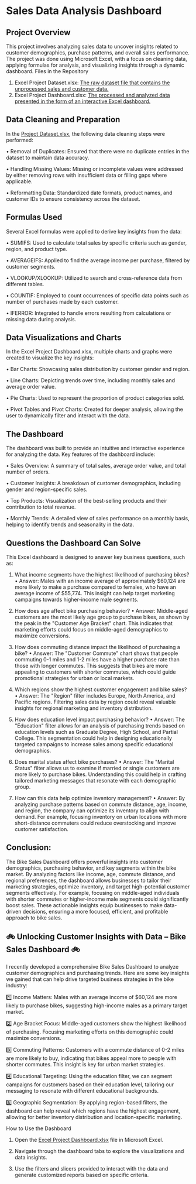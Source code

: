 # Sales Data Analysis Dashboard
## Project Overview
This project involves analyzing sales data to uncover insights related to customer demographics, purchase patterns, and overall sales performance. The project was done using Microsoft Excel, with a focus on cleaning data, applying formulas for analysis, and visualizing insights through a dynamic dashboard.
Files in the Repository
1.	Excel Project Dataset.xlsx: [The raw dataset file that contains the unprocessed sales and customer data.](https://github.com/Shanawazuddin/Bike-Sales-Dashboard/blob/main/Excel%20Raw%20Dataset.xlsx)
2.	Excel Project Dashboard.xlsx: [The processed and analyzed data presented in the form of an interactive Excel dashboard.](https://github.com/Shanawazuddin/Bike-Sales-Dashboard/blob/main/Excel%20Project%20Dashboard.xlsx)

## Data Cleaning and Preparation
In the [Project Dataset.xlsx](https://github.com/Shanawazuddin/Bike-Sales-Dashboard/blob/main/Excel%20Project%20Dashboard.xlsx), the following data cleaning steps were performed:

•	Removal of Duplicates: Ensured that there were no duplicate entries in the dataset to maintain data accuracy.

•	Handling Missing Values: Missing or incomplete values were addressed by either removing rows with insufficient data or filling gaps where applicable.

•	Reformatting Data: Standardized date formats, product names, and customer IDs to ensure consistency across the dataset.

## Formulas Used
Several Excel formulas were applied to derive key insights from the data:

•	SUMIFS: Used to calculate total sales by specific criteria such as gender, region, and product type.

•	AVERAGEIFS: Applied to find the average income per purchase, filtered by customer segments.

•	VLOOKUP/XLOOKUP: Utilized to search and cross-reference data from different tables.

•	COUNTIF: Employed to count occurrences of specific data points such as number of purchases made by each customer.

•	IFERROR: Integrated to handle errors resulting from calculations or missing data during analysis.

## Data Visualizations and Charts

In the Excel Project Dashboard.xlsx, multiple charts and graphs were created to visualize the key insights:

•	Bar Charts: Showcasing sales distribution by customer gender and region.

•	Line Charts: Depicting trends over time, including monthly sales and average order value.

•	Pie Charts: Used to represent the proportion of product categories sold.

•	Pivot Tables and Pivot Charts: Created for deeper analysis, allowing the user to dynamically filter and interact with the data.

## The Dashboard

The dashboard was built to provide an intuitive and interactive experience for analyzing the data. Key features of the dashboard include:

•	Sales Overview: A summary of total sales, average order value, and total number of orders.

•	Customer Insights: A breakdown of customer demographics, including gender and region-specific sales.

•	Top Products: Visualization of the best-selling products and their contribution to total revenue.

•	Monthly Trends: A detailed view of sales performance on a monthly basis, helping to identify trends and seasonality in the data.

## Questions the Dashboard Can Solve

This Excel dashboard is designed to answer key business questions, such as:

1. What income segments have the highest likelihood of purchasing bikes?
•	Answer: Males with an income average of approximately $60,124 are more likely to make a purchase compared to females, who have an average income of $55,774. This insight can help target marketing campaigns towards higher-income male segments.

2. How does age affect bike purchasing behavior?
•	Answer: Middle-aged customers are the most likely age group to purchase bikes, as shown by the peak in the "Customer Age Bracket" chart. This indicates that marketing efforts could focus on middle-aged demographics to maximize conversions.

3. How does commuting distance impact the likelihood of purchasing a bike?
•	Answer: The "Customer Commute" chart shows that people commuting 0-1 miles and 1-2 miles have a higher purchase rate than those with longer commutes. This suggests that bikes are more appealing to customers with shorter commutes, which could guide promotional strategies for urban or local markets.

4. Which regions show the highest customer engagement and bike sales?
•	Answer: The "Region" filter includes Europe, North America, and Pacific regions. Filtering sales data by region could reveal valuable insights for regional marketing and inventory distribution.

5. How does education level impact purchasing behavior?
•	Answer: The "Education" filter allows for an analysis of purchasing trends based on education levels such as Graduate Degree, High School, and Partial College. This segmentation could help in designing educationally targeted campaigns to increase sales among specific educational demographics.

6. Does marital status affect bike purchases?
•	Answer: The "Marital Status" filter allows us to examine if married or single customers are more likely to purchase bikes. Understanding this could help in crafting tailored marketing messages that resonate with each demographic group.

7. How can this data help optimize inventory management?
•	Answer: By analyzing purchase patterns based on commute distance, age, income, and region, the company can optimize its inventory to align with demand. For example, focusing inventory on urban locations with more short-distance commuters could reduce overstocking and improve customer satisfaction.

## Conclusion:

The Bike Sales Dashboard offers powerful insights into customer demographics, purchasing behavior, and key segments within the bike market. By analyzing factors like income, age, commute distance, and regional preferences, the dashboard allows businesses to tailor their marketing strategies, optimize inventory, and target high-potential customer segments effectively. For example, focusing on middle-aged individuals with shorter commutes or higher-income male segments could significantly boost sales. These actionable insights equip businesses to make data-driven decisions, ensuring a more focused, efficient, and profitable approach to bike sales.

## 🚲 Unlocking Customer Insights with Data – Bike Sales Dashboard 🚲

I recently developed a comprehensive Bike Sales Dashboard to analyze customer demographics and purchasing trends. Here are some key insights we gained that can help drive targeted business strategies in the bike industry:

1️⃣ Income Matters: Males with an average income of $60,124 are more likely to purchase bikes, suggesting high-income males as a primary target market.

2️⃣ Age Bracket Focus: Middle-aged customers show the highest likelihood of purchasing. Focusing marketing efforts on this demographic could maximize conversions.

3️⃣ Commuting Patterns: Customers with a commute distance of 0-2 miles are more likely to buy, indicating that bikes appeal more to people with shorter commutes. This insight is key for urban market strategies.

4️⃣ Educational Targeting: Using the education filter, we can segment campaigns for customers based on their education level, tailoring our messaging to resonate with different educational backgrounds.

5️⃣ Geographic Segmentation: By applying region-based filters, the dashboard can help reveal which regions have the highest engagement, allowing for better inventory distribution and location-specific marketing.

How to Use the Dashboard

1.	Open the [Excel Project Dashboard.xlsx](https://github.com/Shanawazuddin/Bike-Sales-Dashboard/blob/main/Excel%20Project%20Dashboard.xlsx) file in Microsoft Excel.

2.	Navigate through the dashboard tabs to explore the visualizations and data insights.

3.	Use the filters and slicers provided to interact with the data and generate customized reports based on specific criteria.


